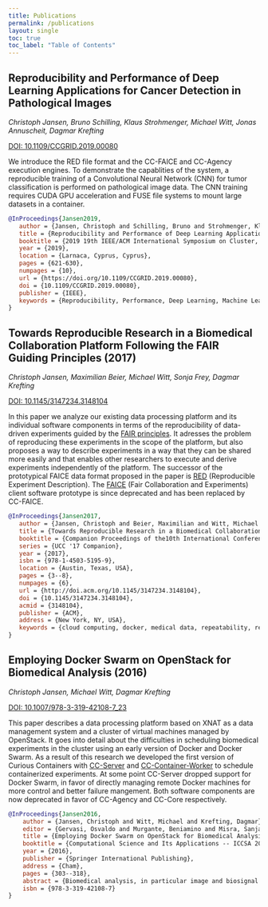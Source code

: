 ```yaml
---
title: Publications
permalink: /publications
layout: single
toc: true
toc_label: "Table of Contents"
---
```



## Reproducibility and Performance of Deep Learning Applications for Cancer Detection in Pathological Images

*Christoph Jansen, Bruno Schilling, Klaus Strohmenger, Michael Witt, Jonas Annuscheit, Dagmar Krefting*

[DOI: 10.1109/CCGRID.2019.00080](https://doi.org/10.1109/CCGRID.2019.00080)

We introduce the RED file format and the CC-FAICE and CC-Agency execution engines. To demonstrate the capablities of the system, a reproducible training of a Convolutional Neural Network (CNN) for tumor classification is performed on pathological image data. The CNN training requires CUDA GPU acceleration and FUSE file systems to mount large datasets in a container.

```bibtex
@InProceedings{Jansen2019,
   author = {Jansen, Christoph and Schilling, Bruno and Strohmenger, Klaus and Witt, Michael and Annuscheit, Jonas and Krefting, Dagmar},
   title = {Reproducibility and Performance of Deep Learning Applications for Cancer Detection in Pathological Images},
   booktitle = {2019 19th IEEE/ACM International Symposium on Cluster, Cloud and Grid Computing (CCGRID)},
   year = {2019},
   location = {Larnaca, Cyprus, Cyprus},
   pages = {621-630},
   numpages = {10},
   url = {https://doi.org/10.1109/CCGRID.2019.00080},
   doi = {10.1109/CCGRID.2019.00080},
   publisher = {IEEE},
   keywords = {Reproducibility, Performance, Deep Learning, Machine Learning, Container, Docker, Filesystem in Userspace, CUDA, FAIR Principles, Common Workflow Language, Reproducible Experiment Descriptions, Curious Containers},
}
```


## Towards Reproducible Research in a Biomedical Collaboration Platform Following the FAIR Guiding Principles (2017)

*Christoph Jansen, Maximilian Beier, Michael Witt, Sonja Frey, Dagmar Krefting*

[DOI: 10.1145/3147234.3148104](https://doi.org/10.1145/3147234.3148104)

In this paper we analyze our existing data processing platform and its individual software components in terms of the reproducibility of data-driven experiments guided by the [FAIR principles]((https://www.force11.org/fairprinciples)). It adresses the problem of reproducing these experiments in the scope of the platform, but also proposes a way to describe experiments in a way that they can be shared more easily and that enables other researchers to execute and derive experiments independently of the platform. The successor of the prototypical FAICE data format proposed in the paper is [RED](red-format.md) (Reproducible Experiment Description). The [FAICE](https://github.com/curious-containers/faice) (Fair Collaboration and Experiments) client software prototype is since deprecated and has been replaced by CC-FAICE.

```bibtex
@InProceedings{Jansen2017,
   author = {Jansen, Christoph and Beier, Maximilian and Witt, Michael and Frey, Sonja and Krefting, Dagmar},
   title = {Towards Reproducible Research in a Biomedical Collaboration Platform Following the FAIR Guiding Principles},
   booktitle = {Companion Proceedings of the10th International Conference on Utility and Cloud Computing},
   series = {UCC '17 Companion},
   year = {2017},
   isbn = {978-1-4503-5195-9},
   location = {Austin, Texas, USA},
   pages = {3--8},
   numpages = {6},
   url = {http://doi.acm.org/10.1145/3147234.3148104},
   doi = {10.1145/3147234.3148104},
   acmid = {3148104},
   publisher = {ACM},
   address = {New York, NY, USA},
   keywords = {cloud computing, docker, medical data, repeatability, reproducibility, xnat},
}
```


## Employing Docker Swarm on OpenStack for Biomedical Analysis (2016)

*Christoph Jansen, Michael Witt, Dagmar Krefting*

[DOI: 10.1007/978-3-319-42108-7_23](https://doi.org/10.1007/978-3-319-42108-7_23)

This paper describes a data processing platform based on XNAT as a data management system and a cluster of virtual machines managed by OpenStack. It goes into detail about the difficulties in scheduling biomedical experiments in the cluster using an early version of Docker and Docker Swarm. As a result of this research we developed the first version of Curious Containers with [CC-Server](https://github.com/curious-containers/cc-server) and [CC-Container-Worker](https://github.com/curious-containers/cc-container-worker) to schedule containerized experiments. At some point CC-Server dropped support for Docker Swarm, in favor of directly managing remote Docker machines for more control and better failure mangement. Both software components are now deprecated in favor of CC-Agency and CC-Core respectively.

```bibtex
@InProceedings{Jansen2016,
    author = {Jansen, Christoph and Witt, Michael and Krefting, Dagmar},
    editor = {Gervasi, Osvaldo and Murgante, Beniamino and Misra, Sanjay and Rocha, Ana Maria A.C. and Torre Carmelo M. and Taniar, David and Apduhan, Bernady O. and Stankova, Elena and Wang, Shangguang},
    title = {Employing Docker Swarm on OpenStack for Biomedical Analysis},
    booktitle = {Computational Science and Its Applications -- ICCSA 2016},
    year = {2016},
    publisher = {Springer International Publishing},
    address = {Cham},
    pages = {303--318},
    abstract = {Biomedical analysis, in particular image and biosignal analysis, often requires several methods applied to the same data. The data is typically of large volume, so data transfer can become a bottleneck in remote analysis. Furthermore, biomedical data may contain patient data, raising data protection issues. We propose a highly virtualized infrastructure, employing Docker Swarm technology as the computing infrastructure. An underlying Openstack based IaaS cloud provides additional security features for a flexible and efficient multi-tenant analysis platform. We introduce the prototype infrastructure along a sample use-case of multiple versions of a machine-learning method applied to feature sets extracted from multidimensional biosignal recordings from Sleep Apnea patients and healthy controls.},
    isbn = {978-3-319-42108-7}
}
```
